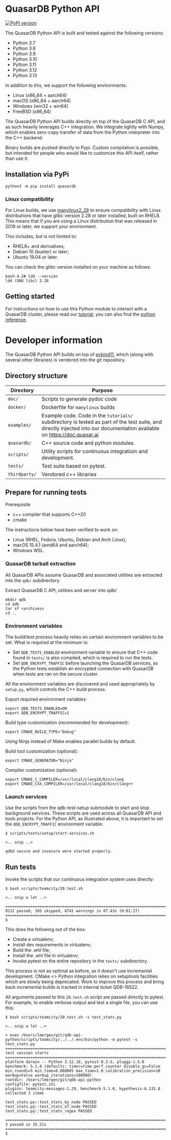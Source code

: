 # QuasarDB Python API

[![PyPI version](https://badge.fury.io/py/quasardb.svg)](https://pypi.org/project/quasardb/)

The QuasarDB Python API is built and tested against the following versions:

- Python 3.7
- Python 3.8
- Python 3.9
- Python 3.10
- Python 3.11
- Python 3.12
- Python 3.13

In addition to this, we support the following environments:

- Linux (x86_64 + aarch64)
- macOS (x86_64 + aarch64)
- Windows (win32 + win64)
- FreeBSD (x86_64)

The QuasarDB Python API builds directly on top of the QuasarDB C API, and as such heavily leverages C++ integration. We integrate tightly with Numpy, which enables zero-copy transfer of data from the Python interpreter into the C++ backend.

Binary builds are pushed directly to Pypi. Custom compilation is possible, but intended for people who would like to customize this API itself, rather than use it.

## Installation via PyPi

```
python3 -m pip install quasardb
```

### Linux compatibility

For Linux builds, we use [manylinux2_28](https://github.com/pypa/manylinux) to ensure compatibility with Linux distributions that have glibc version 2.28 or later installed, built on RHEL8. This means that if you are using a Linux distribution that was released in 2019 or later, we support your environment.

This includes, but is not limited to:
* RHEL8+ and derivatives;
* Debian 10 (buster) or later;
* Ubuntu 19.04 or later.

You can check the glibc version installed on your machine as follows:

```
bash-4.2# ldd --version
ldd (GNU libc) 2.28
```

## Getting started

For instructions on how to use this Python module to interact with a QuasarDB cluster, please read our [tutorial](https://doc.quasardb.net/master/user-guide/api/python.html), you can also find the [python reference](https://doc.quasardb.net/master/pydoc/quasardb.quasardb.html).

# Developer information

The QuasarDB Python API builds on top of [pybind11](https://github.com/pybind/pybind11), which (along with several other libraries) is vendored into the git repository.

## Directory structure

| Directory     | Purpose                                                                                                                                                                    |
| ------------- | ---------------------------------------------------------------------------------------------------------------------------------------------------------------------------|
| `doc/`        | Scripts to generate pydoc code                                                                                                                                             |
| `docker/`     | Dockerfile for `manylinux` builds                                                                                                                                          |
| `examples/`   | Example code. Code in the `tutorials/` subdirectory is tested as part of the test suite, and directly injected into our documentation available on https://doc.quasar.ai   |
| `quasardb/`   | C++ source code and python modules.                                                                                                                                        |
| `scripts/`    | Utility scripts for continuous integratioin and development.                                                                                                               |
| `tests/`      | Test suite based on pytest.                                                                                                                                                |
| `thirdparty/` | Vendored c++ libraries                                                                                                                                                     |

## Prepare for running tests

Prerequisite
* c++ compiler that supports C++20
* cmake

The instructions below have been verified to work on:
* Linux (RHEL, Fedora, Ubuntu, Debian and Arch Linux);
* macOS 15.4.1 (amd64 and aarch64);
* Windows WSL.

### QuasarDB tarball extraction

All QuasarDB APIs assume QuasarDB and associated utilities are extracted into the `qdb/` subdirectory.

Extract QuasarDB C API, utilities and server into qdb/
```
mkdir qdb
cd qdb
tar xf <archives>
cd ..
```

### Environment variables

The build/test process heavily relies on certain environment variables to be set. What is required at the minimum is:

* Set `QDB_TESTS_ENABLED` environment variable to ensure that C++ code found in `tests/` is also compiled, which is required to run the tests.
* Set `QDB_ENCRYPT_TRAFFIC` before launching the QuasarDB services, as the Python tests establish an encrypted connection with QuasarDB when tests are ran on the secure cluster.

All the environment variables are discovered and used appropriately by `setup.py`, which controls the C++ build process.


Export required environment variables:

```
export QDB_TESTS_ENABLED=ON
export QDB_ENCRYPT_TRAFFIC=1
```

Build type customization (recommended for development):

```
export CMAKE_BUILD_TYPE="Debug"
```

Using Ninja instead of Make enables parallel builds by default.

Build tool customization (optional):

```
export CMAKE_GENERATOR="Ninja"
```

Compiler customization (optional):

```
export CMAKE_C_COMPILER=/usr/local/clang18/bin/clang
export CMAKE_CXX_COMPILER=/usr/local/clang18/bin/clang++
```

### Launch services

Use the scripts from the qdb-test-setup submodule to start and stop background services. These scripts are used across all QuasarDB API and tools projects. For the Python API, as illustrated above, it is important to set the `QDB_ENCRYPT_TRAFFIC` environment variable:

```
$ scripts/tests/setup/start-services.sh

<.. snip ..>

qdbd secure and insecure were started properly.
```

## Run tests

Invoke the scripts that our continuous integration system uses directly:

```
$ bash scripts/teamcity/20.test.sh

<.. snip a lot ..>

========================================================================================= 9112 passed, 105 skipped, 8741 warnings in 87.43s (0:01:27) ==========================================================================================
$

```

This does the following out of the box:

* Create a virtualenv;
* Install dev requirements in virtualenv;
* Build the .whl file;
* Install the .whl file in virtualenv;
* Invoke pytest on the entire repository in the `tests/` subdirectory.

This process is not as optimal as before, as it doesn't use incremental development. CMake <> Python integration relies on setuptools facilities which are slowly being deprecated. Work to improve this process and bring back incremental builds is tracked in internal ticket QDB-16522.

All arguments passed to this `20.test.sh` script are passed directly to pytest. For example, to enable verbose output and test a single file, you can use this:

```
$ bash scripts/teamcity/20.test.sh -s test_stats.py

<.. snip a lot ..>

+ exec /Users/lmergen/git/qdb-api-python/scripts/teamcity/../../.env/bin/python -m pytest -s test_stats.py
============================================================================================================= test session starts ==============================================================================================================
platform darwin -- Python 3.12.10, pytest-8.3.5, pluggy-1.5.0
benchmark: 5.1.0 (defaults: timer=time.perf_counter disable_gc=False min_rounds=5 min_time=0.000005 max_time=1.0 calibration_precision=10 warmup=False warmup_iterations=100000)
rootdir: /Users/lmergen/git/qdb-api-python
configfile: pytest.ini
plugins: teamcity-messages-1.29, benchmark-5.1.0, hypothesis-6.131.8
collected 3 items

test_stats.py::test_stats_by_node PASSED
test_stats.py::test_stats_of_node PASSED
test_stats.py::test_stats_regex PASSED

============================================================================================================== 3 passed in 15.21s ==============================================================================================================
$
```
